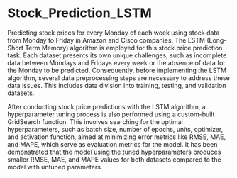 # Stock_Prediction_LSTM
Predicting stock prices for every Monday of each week using stock data from Monday to Friday in Amazon and Cisco companies. The LSTM (Long-Short Term Memory) algorithm is employed for this stock price prediction task. Each dataset presents its own unique challenges, such as incomplete data between Mondays and Fridays every week or the absence of data for the Monday to be predicted. Consequently, before implementing the LSTM algorithm, several data preprocessing steps are necessary to address these data issues. This includes data division into training, testing, and validation datasets.

After conducting stock price predictions with the LSTM algorithm, a hyperparameter tuning process is also performed using a custom-built GridSearch function. This involves searching for the optimal hyperparameters, such as batch size, number of epochs, units, optimizer, and activation function, aimed at minimizing error metrics like RMSE, MAE, and MAPE, which serve as evaluation metrics for the model. It has been demonstrated that the model using the tuned hyperparameters produces smaller RMSE, MAE, and MAPE values for both datasets compared to the model with untuned parameters.

